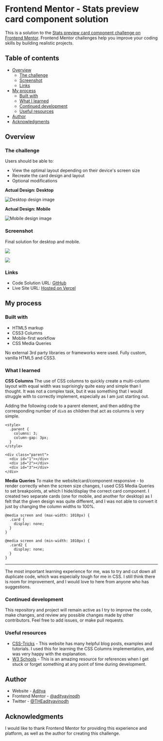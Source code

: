 # Frontend Mentor - Stats preview card component solution

This is a solution to the [Stats preview card component challenge on Frontend Mentor](https://www.frontendmentor.io/challenges/stats-preview-card-component-8JqbgoU62). Frontend Mentor challenges help you improve your coding skills by building realistic projects.

## Table of contents

- [Overview](#overview)
  - [The challenge](#the-challenge)
  - [Screenshot](#screenshot)
  - [Links](#links)
- [My process](#my-process)
  - [Built with](#built-with)
  - [What I learned](#what-i-learned)
  - [Continued development](#continued-development)
  - [Useful resources](#useful-resources)
- [Author](#author)
- [Acknowledgments](#acknowledgments)

## Overview

### The challenge

Users should be able to:

- View the optimal layout depending on their device's screen size
- Recreate the card design and layout
- Optional modifications

**Actual Design: Desktop**

![Desktop design image](design/desktop-design.jpg)

**Actual Design: Mobile**

![Mobile design image](design/mobile-design.jpg)

### Screenshot

Final solution for desktop and mobile.

![](./screenshots/desktop-screenshot.png)

![](./screenshots/mobile-screenshot.png)

### Links

- Code Solution URL: [GitHub](https://your-solution-url.com)
- Live Site URL: [Hosted on Vercel](https://your-live-site-url.com)

## My process

### Built with

- HTML5 markup
- CSS3 Columns
- Mobile-first workflow
- CSS Media Queries

No external 3rd party libraries or frameworks were used. Fully custom, vanilla HTML5 and CSS3.

### What I learned

**CSS Columns**
The use of CSS columns to quickly create a multi-column layout with equal width was suprisingly quite easy and simple than I thought. It was not a complex task, but it was something that I would struggle with to correctly implement, especially as I am just starting out.

Adding the following code to a parent element, and then adding the corresponding number of `div`s as children that act as columns is very simple.

```
<style>
  .parent {
    columns: 3;
    column-gap: 3px;
  }
</style>

<div class="parent">
  <div id="1"></div>
  <div id="2"></div>
  <div id="3"></div>
</div>
```

**Media Queries**
To make the website/card/component responsive - to render correctly when the screen size changes, I used CSS Media Queries to set breakpoints, at which I hide/display the correct card component. I created two separate cards (one for mobile, and another for desktop) as I felt that the given design was quite different, and I was not able to convert it just by changing the column widths to 100%.

```
@media screen and (max-width: 1010px) {
  .card {
    display: none;
  }
}

@media screen and (min-width: 1010px) {
  .card2 {
    display: none;
  }
}

```

---

The most important learning experience for me, was to try and cut down all duplicate code, which was especially tough for me in CSS. I still think there is room for improvement, and I would love to here from anyone who has suggestions.

### Continued development

This repository and project will remain active as I try to improve the code, make changes, and review any possible changes made by other contributors. Feel free to add issues, or make pull requests.

### Useful resources

- [CSS-Tricks](https://css-tricks.com) - This website has many helpful blog posts, examples and tutorials. I used this for learning the CSS Columns implementation, and was very happy with the explanation.
- [W3 Schools](https://www.w3schools.com) - This is an amazing resource for references when I get stuck or forget something at any point of time during development.

## Author

- Website - [Aditya](https://yo.adityaone.com)
- Frontend Mentor - [@adityavinodh](https://www.frontendmentor.io/profile/adityavinodh)
- Twitter - [@THEadityavinodh](https://www.twitter.com/THEadityavinodh)

## Acknowledgments

I would like to thank Frontend Mentor for providing this experience and platform, as well as the author for creating this challenge.
